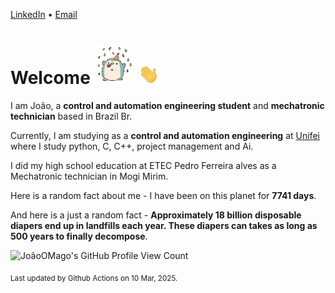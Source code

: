 [LinkedIn](https://www.linkedin.com/in/joão-pedro-gozzoli-b95641301/) &bull;
[Email](joaopedrogozzoli@gmail.com)

# Welcome <img src="happy.gif" height="64px" /> <img src="wave.gif" height="32px" />

I am João, a  **control and automation engineering student** and **mechatronic technician** based in Brazil Br.

Currently, I am studying as a **control and automation engineering** at [Unifei](https://unifei.edu.br) where I study python, C, C++, project management and Ai.

I did my high school education at ETEC Pedro Ferreira alves as a Mechatronic technician in Mogi Mirim.

Here is a random fact about me - I have been on this planet for **7741 days**.

And here is a just a random fact -  **Approximately 18 billion disposable diapers end up in landfills each year. These diapers can takes as long as 500 years to finally decompose**.

![JoãoOMago's GitHub Profile View Count](https://komarev.com/ghpvc/?username=JoaoOMago)

<sub>Last updated by Github Actions on 10 Mar, 2025.</sub>
